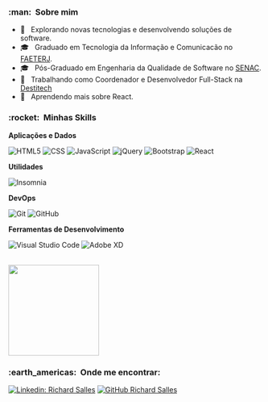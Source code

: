 <h3> :man: &nbsp;Sobre mim </h3>

- 🤔 &nbsp; Explorando novas tecnologias e desenvolvendo soluções de software.
- 🎓 &nbsp; Graduado em Tecnologia da Informação e Comunicacão no <a href="http://www.faeterj-petropolis.edu.br/site/">FAETERJ</a>.
- 🎓 &nbsp; Pós-Graduado em Engenharia da Qualidade de Software no <a href="https://www.ead.senac.br/pos-graduacao/">SENAC</a>.
- 💼 &nbsp; Trabalhando como Coordenador e Desenvolvedor Full-Stack na <a href="https://destitech.com.br/">Destitech</a>
- 🌱 &nbsp; Aprendendo mais sobre React.

<h3> :rocket: &nbsp;Minhas Skills </h3>

**Aplicações e Dados**

  ![HTML5](https://img.shields.io/badge/-HTML5-333333?style=flat&logo=HTML5)
  ![CSS](https://img.shields.io/badge/-CSS-333333?style=flat&logo=CSS3&logoColor=1572B6)
  ![JavaScript](https://img.shields.io/badge/-JavaScript-333333?style=flat&logo=javascript)
  ![jQuery](https://img.shields.io/badge/-jQuery-333333?style=flat&logo=jquery)
  ![Bootstrap](https://img.shields.io/badge/-Bootstrap-333333?style=flat&logo=bootstrap)
  ![React](https://img.shields.io/badge/-React-333333?style=flat&logo=react)

**Utilidades**

  ![Insomnia](https://img.shields.io/badge/-Insomnia-333333?style=flat&logo=insomnia)

**DevOps**

  ![Git](https://img.shields.io/badge/-Git-333333?style=flat&logo=git)
  ![GitHub](https://img.shields.io/badge/-GitHub-333333?style=flat&logo=github)

**Ferramentas de Desenvolvimento**

  ![Visual Studio Code](https://img.shields.io/badge/-Visual%20Studio%20Code-333333?style=flat&logo=visual-studio-code&logoColor=007ACC)
  ![Adobe XD](https://img.shields.io/badge/-Adobe%20XD-333333?style=flat&logo=adobe-xd&logoColor=007ACC)

<br/>

<a href="https://github.com/RichSalles">
  <img height="180em" src="https://github-readme-stats.vercel.app/api?username=RichSalles&show_icons=true&theme=github_dark" />
</a>

<br/>

<h3> :earth_americas: &nbsp;Onde me encontrar: </h3> 

[![Linkedin: Richard Salles](https://img.shields.io/badge/Richard-blue?style=flat-square&logo=Linkedin&logoColor=white&link=https://www.linkedin.com/in/richard-salles/)](https://www.linkedin.com/in/richard-salles/)
[![GitHub Richard Salles]( https://img.shields.io/github/followers/RichSalles?label=follow&style=social)](https://github.com/RichSalles/)
